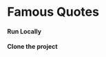 <p align="center"><h1>Famous Quotes</h1></p>

<p align="center">
    <h4>Run Locally</h4>
    <strong>Clone the project</strong>
</p>



